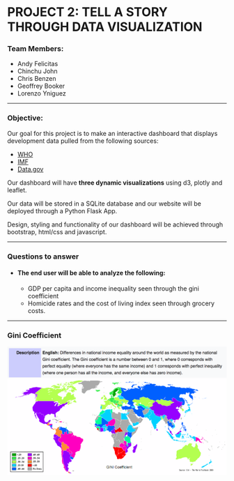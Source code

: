 
# PROJECT 2: TELL A STORY THROUGH DATA VISUALIZATION

### Team Members:
* Andy Felicitas
* Chinchu John
* Chris Benzen
* Geoffrey Booker
* Lorenzo Yniguez
<hr>

### Objective:

Our goal for this project is to make an interactive dashboard that displays development data pulled from the following sources:

* [WHO](http://www.who.int/en/)
* [IMF](http://www.imf.org/external/index.htm)
* [Data.gov](https://www.data.gov/)

Our dashboard will have <b>three dynamic visualizations</b> using d3, plotly and leaflet. 

Our data will be stored in a SQLite database and our website will be deployed through a Python Flask App. 

Design, styling and functionality of our dashboard will be achieved through bootstrap, html/css and javascript. 

<hr>

### Questions to answer
* #### The end user will be able to analyze the following:

    * GDP per capita and income inequality seen through the gini coefficient
    * Homicide rates and the cost of living index seen through grocery costs.

<hr>

### Gini Coefficient

![title](images/gini_sum.png)
<br>
![title](images/gini.png)
